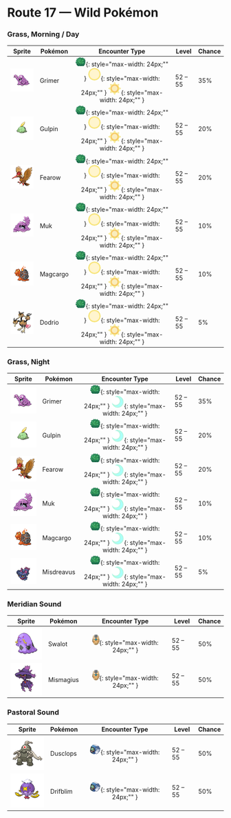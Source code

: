 # Route 17 — Wild Pokémon

### Grass, Morning / Day

| Sprite | Pokémon | Encounter Type | Level | Chance |
|:------:|---------|:--------------:|-------|--------|
| ![Grimer](../../assets/sprites/grimer/front.gif "As it moves, it loses bits of its body, from which new GRIMER emerge. This worsens the stench around it.") | Grimer | ![Grass](../../assets/encounter_types/grass.png "Grass"){: style="max-width: 24px;"" } ![Morning](../../assets/encounter_types/morning.png "Morning"){: style="max-width: 24px;"" } ![Day](../../assets/encounter_types/day.png "Day"){: style="max-width: 24px;"" } | 52 – 55 | 35% |
| ![Gulpin](../../assets/sprites/gulpin/front.gif "It has a small heart and brain. Its stomach comprises most of its body, with enzymes to dissolve anything.") | Gulpin | ![Grass](../../assets/encounter_types/grass.png "Grass"){: style="max-width: 24px;"" } ![Morning](../../assets/encounter_types/morning.png "Morning"){: style="max-width: 24px;"" } ![Day](../../assets/encounter_types/day.png "Day"){: style="max-width: 24px;"" } | 52 – 55 | 20% |
| ![Fearow](../../assets/sprites/fearow/front.gif "It shoots itself suddenly high into the sky, then plummets down in one fell swoop to strike its prey.") | Fearow | ![Grass](../../assets/encounter_types/grass.png "Grass"){: style="max-width: 24px;"" } ![Morning](../../assets/encounter_types/morning.png "Morning"){: style="max-width: 24px;"" } ![Day](../../assets/encounter_types/day.png "Day"){: style="max-width: 24px;"" } | 52 – 55 | 20% |
| ![Muk](../../assets/sprites/muk/front.gif "They love to gather in smelly areas where sludge accumulates, making the stench around them worse.") | Muk | ![Grass](../../assets/encounter_types/grass.png "Grass"){: style="max-width: 24px;"" } ![Morning](../../assets/encounter_types/morning.png "Morning"){: style="max-width: 24px;"" } ![Day](../../assets/encounter_types/day.png "Day"){: style="max-width: 24px;"" } | 52 – 55 | 10% |
| ![Magcargo](../../assets/sprites/magcargo/front.gif "The shell on its back is just skin that has cooled and hardened. It breaks easily with a slight touch.") | Magcargo | ![Grass](../../assets/encounter_types/grass.png "Grass"){: style="max-width: 24px;"" } ![Morning](../../assets/encounter_types/morning.png "Morning"){: style="max-width: 24px;"" } ![Day](../../assets/encounter_types/day.png "Day"){: style="max-width: 24px;"" } | 52 – 55 | 10% |
| ![Dodrio](../../assets/sprites/dodrio/front.gif "It collects data and plans three times as wisely, but it may think too much and fall into a state of immobility.") | Dodrio | ![Grass](../../assets/encounter_types/grass.png "Grass"){: style="max-width: 24px;"" } ![Morning](../../assets/encounter_types/morning.png "Morning"){: style="max-width: 24px;"" } ![Day](../../assets/encounter_types/day.png "Day"){: style="max-width: 24px;"" } | 52 – 55 | 5% |

### Grass, Night

| Sprite | Pokémon | Encounter Type | Level | Chance |
|:------:|---------|:--------------:|-------|--------|
| ![Grimer](../../assets/sprites/grimer/front.gif "As it moves, it loses bits of its body, from which new GRIMER emerge. This worsens the stench around it.") | Grimer | ![Grass](../../assets/encounter_types/grass.png "Grass"){: style="max-width: 24px;"" } ![Night](../../assets/encounter_types/night.png "Night"){: style="max-width: 24px;"" } | 52 – 55 | 35% |
| ![Gulpin](../../assets/sprites/gulpin/front.gif "It has a small heart and brain. Its stomach comprises most of its body, with enzymes to dissolve anything.") | Gulpin | ![Grass](../../assets/encounter_types/grass.png "Grass"){: style="max-width: 24px;"" } ![Night](../../assets/encounter_types/night.png "Night"){: style="max-width: 24px;"" } | 52 – 55 | 20% |
| ![Fearow](../../assets/sprites/fearow/front.gif "It shoots itself suddenly high into the sky, then plummets down in one fell swoop to strike its prey.") | Fearow | ![Grass](../../assets/encounter_types/grass.png "Grass"){: style="max-width: 24px;"" } ![Night](../../assets/encounter_types/night.png "Night"){: style="max-width: 24px;"" } | 52 – 55 | 20% |
| ![Muk](../../assets/sprites/muk/front.gif "They love to gather in smelly areas where sludge accumulates, making the stench around them worse.") | Muk | ![Grass](../../assets/encounter_types/grass.png "Grass"){: style="max-width: 24px;"" } ![Night](../../assets/encounter_types/night.png "Night"){: style="max-width: 24px;"" } | 52 – 55 | 10% |
| ![Magcargo](../../assets/sprites/magcargo/front.gif "The shell on its back is just skin that has cooled and hardened. It breaks easily with a slight touch.") | Magcargo | ![Grass](../../assets/encounter_types/grass.png "Grass"){: style="max-width: 24px;"" } ![Night](../../assets/encounter_types/night.png "Night"){: style="max-width: 24px;"" } | 52 – 55 | 10% |
| ![Misdreavus](../../assets/sprites/misdreavus/front.gif "It likes playing mischievous tricks, such as screaming and wailing to startle people at night.") | Misdreavus | ![Grass](../../assets/encounter_types/grass.png "Grass"){: style="max-width: 24px;"" } ![Night](../../assets/encounter_types/night.png "Night"){: style="max-width: 24px;"" } | 52 – 55 | 5% |

### Meridian Sound

| Sprite | Pokémon | Encounter Type | Level | Chance |
|:------:|---------|:--------------:|-------|--------|
| ![Swalot](../../assets/sprites/swalot/front.gif "It gulps anything that fits in its mouth. Its special enzymes can dissolve anything.") | Swalot | ![Meridian Sound](../../assets/encounter_types/meridian_sound.png "Meridian Sound"){: style="max-width: 24px;"" } | 52 – 55 | 50% |
| ![Mismagius](../../assets/sprites/mismagius/front.gif "Its cries sound like incantations to torment the foe. It appears where you least expect it.") | Mismagius | ![Meridian Sound](../../assets/encounter_types/meridian_sound.png "Meridian Sound"){: style="max-width: 24px;"" } | 52 – 55 | 50% |

### Pastoral Sound

| Sprite | Pokémon | Encounter Type | Level | Chance |
|:------:|---------|:--------------:|-------|--------|
| ![Dusclops](../../assets/sprites/dusclops/front.gif "Anyone who dares peer into its body to see its spectral ball of fire will have their spirit stolen away.") | Dusclops | ![Pastoral Sound](../../assets/encounter_types/pastoral_sound.png "Pastoral Sound"){: style="max-width: 24px;"" } | 52 – 55 | 50% |
| ![Drifblim](../../assets/sprites/drifblim/front.gif "It can generate and release gas within its body. That’s how it can control the altitude of its drift.") | Drifblim | ![Pastoral Sound](../../assets/encounter_types/pastoral_sound.png "Pastoral Sound"){: style="max-width: 24px;"" } | 52 – 55 | 50% |

